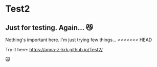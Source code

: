 # Test2 
## Just for testing. Again... :smirk_cat:
Nothing's important here. I'm just trying few things...
<<<<<<< HEAD

Try it  here: https://anna-z-krk.github.io/Test2/


:scream_cat:
